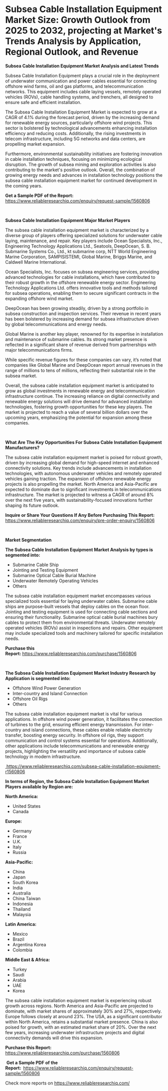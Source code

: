 <p><h1>Subsea Cable Installation Equipment Market Size: Growth Outlook from 2025 to 2032, projecting at Market's Trends Analysis by Application, Regional Outlook, and Revenue</h1></p><p><strong>Subsea Cable Installation Equipment Market Analysis and Latest Trends</strong></p>
<p><p>Subsea Cable Installation Equipment plays a crucial role in the deployment of underwater communication and power cables essential for connecting offshore wind farms, oil and gas platforms, and telecommunication networks. This equipment includes cable laying vessels, remotely operated vehicles (ROVs), cable handling systems, and trenchers, all designed to ensure safe and efficient installation. </p><p>The Subsea Cable Installation Equipment Market is expected to grow at a CAGR of 4.1% during the forecast period, driven by the increasing demand for renewable energy sources, particularly offshore wind projects. This sector is bolstered by technological advancements enhancing installation efficiency and reducing costs. Additionally, the rising investments in telecom infrastructure, including 5G networks and data centers, are propelling market expansion. </p><p>Furthermore, environmental sustainability initiatives are fostering innovation in cable installation techniques, focusing on minimizing ecological disruption. The growth of subsea mining and exploration activities is also contributing to the market's positive outlook. Overall, the combination of growing energy needs and advances in installation technology positions the subsea cable installation equipment market for continued development in the coming years.</p></p>
<p><strong>Get a Sample PDF of the Report:&nbsp;</strong> <a href="https://www.reliableresearchiq.com/enquiry/request-sample/1560806?utm_campaign=2255&utm_medium=2&utm_source=Github&utm_content=ia&utm_term=25022025&utm_id=subsea-cable-installation-equipment">https://www.reliableresearchiq.com/enquiry/request-sample/1560806</a></p>
<p>&nbsp;</p>
<p><strong>Subsea Cable Installation Equipment Major Market Players</strong></p>
<p><p>The subsea cable installation equipment market is characterized by a diverse group of players offering specialized solutions for underwater cable laying, maintenance, and repair. Key players include Ocean Specialists, Inc., Engineering Technology Applications Ltd., Seatools, DeepOcean, S. B. Submarine Systems Co., Ltd., kt submarine corp, NTT World Engineering Marine Corporation, SAMPISISTEMI, Global Marine, Briggs Marine, and Caldwell Marine International.</p><p>Ocean Specialists, Inc. focuses on subsea engineering services, providing advanced technologies for cable installations, which have contributed to their robust growth in the offshore renewable energy sector. Engineering Technology Applications Ltd. offers innovative tools and methods tailored for subsea operations, enabling them to secure significant contracts in the expanding offshore wind market.</p><p>DeepOcean has been growing steadily, driven by a strong portfolio in subsea construction and inspection services. Their revenue in recent years has been bolstered by increasing demand for subsea infrastructure driven by global telecommunications and energy needs.</p><p>Global Marine is another key player, renowned for its expertise in installation and maintenance of submarine cables. Its strong market presence is reflected in a significant share of revenue derived from partnerships with major telecommunications firms.</p><p>While specific revenue figures for these companies can vary, it’s noted that companies like Global Marine and DeepOcean report annual revenues in the range of millions to tens of millions, reflecting their substantial role in the subsea market.</p><p>Overall, the subsea cable installation equipment market is anticipated to grow as global investments in renewable energy and telecommunication infrastructure continue. The increasing reliance on digital connectivity and renewable energy solutions will drive demand for advanced installation technologies, fostering growth opportunities for these key players. The market is projected to reach a value of several billion dollars over the upcoming years, emphasizing the potential for expansion among these companies.</p></p>
<p>&nbsp;</p>
<p><strong>What Are The Key Opportunities For Subsea Cable Installation Equipment Manufacturers?</strong></p>
<p><p>The subsea cable installation equipment market is poised for robust growth, driven by increasing global demand for high-speed internet and enhanced connectivity solutions. Key trends include advancements in installation technologies, with autonomous underwater vehicles and remotely operated vehicles gaining traction. The expansion of offshore renewable energy projects is also propelling the market. North America and Asia-Pacific are expected to dominate due to significant investments in telecommunications infrastructure. The market is projected to witness a CAGR of around 8% over the next five years, with sustainability-focused innovations further shaping its future outlook.</p></p>
<p><strong>Inquire or Share Your Questions If Any Before Purchasing This Report:</strong> <a href="https://www.reliableresearchiq.com/enquiry/pre-order-enquiry/1560806?utm_campaign=2255&utm_medium=2&utm_source=Github&utm_content=ia&utm_term=25022025&utm_id=subsea-cable-installation-equipment">https://www.reliableresearchiq.com/enquiry/pre-order-enquiry/1560806</a></p>
<p>&nbsp;</p>
<p><strong>Market Segmentation</strong></p>
<p><strong>The Subsea Cable Installation Equipment Market Analysis by types is segmented into:</strong></p>
<p><ul><li>Submarine Cable Ship</li><li>Jointing and Testing Equipment</li><li>Submarine Optical Cable Burial Machine</li><li>Underwater Remotely Operating Vehicles</li><li>Others</li></ul></p>
<p><p>The subsea cable installation equipment market encompasses various specialized tools essential for laying underwater cables. Submarine cable ships are purpose-built vessels that deploy cables on the ocean floor. Jointing and testing equipment is used for connecting cable sections and ensuring their functionality. Submarine optical cable burial machines bury cables to protect them from environmental threats. Underwater remotely operated vehicles (ROVs) assist in inspections and repairs. Other equipment may include specialized tools and machinery tailored for specific installation needs.</p></p>
<p><strong>Purchase this Report:&nbsp;</strong><a href="https://www.reliableresearchiq.com/purchase/1560806?utm_campaign=2255&utm_medium=2&utm_source=Github&utm_content=ia&utm_term=25022025&utm_id=subsea-cable-installation-equipment">https://www.reliableresearchiq.com/purchase/1560806</a></p>
<p>&nbsp;</p>
<p><strong>The Subsea Cable Installation Equipment Market Industry Research by Application is segmented into:</strong></p>
<p><ul><li>Offshore Wind Power Generation</li><li>Inter-country and Island Connection</li><li>Offshore Oil Rigs</li><li>Others</li></ul></p>
<p><p>The subsea cable installation equipment market is vital for various applications. In offshore wind power generation, it facilitates the connection of turbines to the grid, ensuring efficient energy transmission. For inter-country and island connections, these cables enable reliable electricity transfer, boosting energy security. In offshore oil rigs, they support communication and control systems essential for operations. Additionally, other applications include telecommunications and renewable energy projects, highlighting the versatility and importance of subsea cable technology in modern infrastructure.</p></p>
<p><a href="https://www.reliableresearchiq.com/subsea-cable-installation-equipment-r1560806?utm_campaign=2255&utm_medium=2&utm_source=Github&utm_content=ia&utm_term=25022025&utm_id=subsea-cable-installation-equipment">&nbsp;https://www.reliableresearchiq.com/subsea-cable-installation-equipment-r1560806</a></p>
<p><strong>In terms of Region, the Subsea Cable Installation Equipment Market Players available by Region are:</strong></p>
<p>
    <p> <strong> North America: </strong>
        <ul>
            <li>United States</li>
            <li>Canada</li>
        </ul>
        </p> 
    <p> <strong> Europe: </strong>
        <ul>
            <li>Germany</li>
            <li>France</li>
            <li>U.K.</li>
            <li>Italy</li>
            <li>Russia</li>
        </ul>
        </p> 
    <p> <strong> Asia-Pacific: </strong>
        <ul>
            <li>China</li>
            <li>Japan</li>
            <li>South Korea</li>
            <li>India</li>
            <li>Australia</li>
            <li>China Taiwan</li>
            <li>Indonesia</li>
            <li>Thailand</li>
            <li>Malaysia</li>
        </ul>
        </p> 
    <p> <strong> Latin America: </strong>
        <ul>
            <li>Mexico</li>
            <li>Brazil</li>
            <li>Argentina Korea</li>
            <li>Colombia</li>
        </ul>
        </p> 
    <p> <strong> Middle East & Africa: </strong>
        <ul>
            <li>Turkey</li>
            <li>Saudi</li>
            <li>Arabia</li>
            <li>UAE</li>
            <li>Korea</li>
        </ul>
    </p>
    </p>
<p><p>The subsea cable installation equipment market is experiencing robust growth across regions. North America and Asia-Pacific are projected to dominate, with market shares of approximately 30% and 27%, respectively. Europe follows closely at around 23%. The USA, as a significant contributor within North America, retains a substantial market presence. China is also poised for growth, with an estimated market share of 20%. Over the next few years, increasing underwater infrastructure projects and digital connectivity demands will drive this expansion.</p></p>
<p><strong>Purchase this Report: </strong><a href="https://www.reliableresearchiq.com/purchase/1560806?utm_campaign=2255&utm_medium=2&utm_source=Github&utm_content=ia&utm_term=25022025&utm_id=subsea-cable-installation-equipment">https://www.reliableresearchiq.com/purchase/1560806</a></p>
<p>&nbsp;<strong>Get a Sample PDF of the Report:&nbsp;&nbsp;</strong><a href="https://www.reliableresearchiq.com/enquiry/request-sample/1560806?utm_campaign=2255&utm_medium=2&utm_source=Github&utm_content=ia&utm_term=25022025&utm_id=subsea-cable-installation-equipment">https://www.reliableresearchiq.com/enquiry/request-sample/1560806</a></p>
<p><strong></strong></p>
<p>Check more reports on <a href="https://www.reliableresearchiq.com/?utm_campaign=2255&utm_medium=2&utm_source=Github&utm_content=ia&utm_term=25022025&utm_id=subsea-cable-installation-equipment">https://www.reliableresearchiq.com/</a></p>